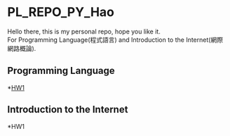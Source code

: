 PL_REPO_PY_Hao
===
Hello there, this is my personal repo, hope you like it.<br>
For Programming Language(程式語言) and Introduction to the Internet(網際網路概論).

Programming Language
---
*[HW1](https://github.com/Disaster4255/PL_REPO_PY_Hao/blob/6acfa786e260f6cda1422ada375e3d13a6cd0384/ProgrammingLanguage114_1_HW1.ipynb)

Introduction to the Internet
---
*HW1
